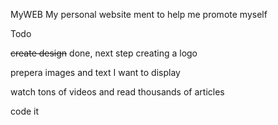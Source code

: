 MyWEB
My personal website ment to help me promote myself

Todo

~~create design~~ done, next step creating a logo

prepera images and text I want to display

watch tons of videos and read thousands of articles

code it
